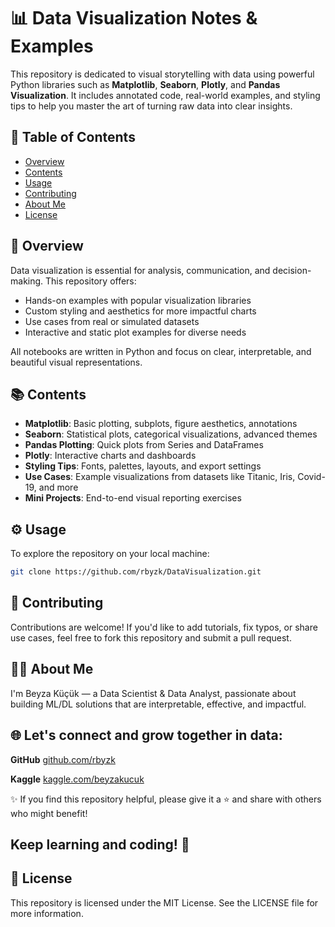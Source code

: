 # 📊 Data Visualization Notes & Examples

This repository is dedicated to visual storytelling with data using powerful Python libraries such as **Matplotlib**, **Seaborn**, **Plotly**, and **Pandas Visualization**. It includes annotated code, real-world examples, and styling tips to help you master the art of turning raw data into clear insights.

## 📁 Table of Contents

- [Overview](#overview)
- [Contents](#contents)
- [Usage](#usage)
- [Contributing](#contributing)
- [About Me](#about-me)
- [License](#license)

## 🧠 Overview

Data visualization is essential for analysis, communication, and decision-making. This repository offers:

- Hands-on examples with popular visualization libraries  
- Custom styling and aesthetics for more impactful charts  
- Use cases from real or simulated datasets  
- Interactive and static plot examples for diverse needs

All notebooks are written in Python and focus on clear, interpretable, and beautiful visual representations.

## 📚 Contents

- **Matplotlib**: Basic plotting, subplots, figure aesthetics, annotations  
- **Seaborn**: Statistical plots, categorical visualizations, advanced themes  
- **Pandas Plotting**: Quick plots from Series and DataFrames  
- **Plotly**: Interactive charts and dashboards  
- **Styling Tips**: Fonts, palettes, layouts, and export settings  
- **Use Cases**: Example visualizations from datasets like Titanic, Iris, Covid-19, and more  
- **Mini Projects**: End-to-end visual reporting exercises

## ⚙️ Usage

To explore the repository on your local machine:

```bash
git clone https://github.com/rbyzk/DataVisualization.git
```

## 🤝 Contributing
Contributions are welcome! If you'd like to add tutorials, fix typos, or share use cases, feel free to fork this repository and submit a pull request.


## 👩‍💻 About Me
I'm Beyza Küçük — a Data Scientist & Data Analyst, passionate about building ML/DL solutions that are interpretable, effective, and impactful.

## 🌐 Let's connect and grow together in data:

**GitHub** [github.com/rbyzk](https://github.com/rbyzk)

**Kaggle** [kaggle.com/beyzakucuk](https://www.kaggle.com/beyzakucuk)

✨ If you find this repository helpful, please give it a ⭐ and share with others who might benefit!

Keep learning and coding! 🚀
---

## 📜 License
This repository is licensed under the MIT License. See the LICENSE file for more information.

